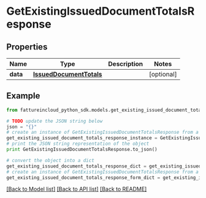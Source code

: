 # GetExistingIssuedDocumentTotalsResponse



## Properties
Name | Type | Description | Notes
------------ | ------------- | ------------- | -------------
**data** | [**IssuedDocumentTotals**](IssuedDocumentTotals.md) |  | [optional] 

## Example

```python
from fattureincloud_python_sdk.models.get_existing_issued_document_totals_response import GetExistingIssuedDocumentTotalsResponse

# TODO update the JSON string below
json = "{}"
# create an instance of GetExistingIssuedDocumentTotalsResponse from a JSON string
get_existing_issued_document_totals_response_instance = GetExistingIssuedDocumentTotalsResponse.from_json(json)
# print the JSON string representation of the object
print GetExistingIssuedDocumentTotalsResponse.to_json()

# convert the object into a dict
get_existing_issued_document_totals_response_dict = get_existing_issued_document_totals_response_instance.to_dict()
# create an instance of GetExistingIssuedDocumentTotalsResponse from a dict
get_existing_issued_document_totals_response_form_dict = get_existing_issued_document_totals_response.from_dict(get_existing_issued_document_totals_response_dict)
```
[[Back to Model list]](../README.md#documentation-for-models) [[Back to API list]](../README.md#documentation-for-api-endpoints) [[Back to README]](../README.md)


